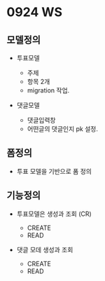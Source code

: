 # 0924 WS

## 모델정의

* 투표모델
  * 주제
  * 항목 2개
  * migration 작업.

* 댓글모델
  * 댓글입력창
  * 어떤글의 댓글인지 pk 설정.

## 폼정의

* 투표 모델을 기반으로 폼 정의





## 기능정의

* 투표모델은 생성과 조회 (CR)
  * CREATE
  * READ



* 댓글 모데 생성과 조회
  * CREATE
  * READ